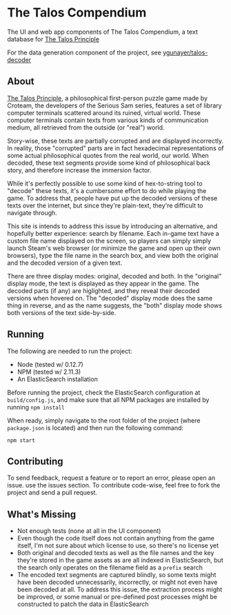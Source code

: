 # The Talos Compendium
The UI and web app components of The Talos Compendium, a text database for [The Talos Principle](http://www.croteam.com/talosprinciple/)

For the data generation component of the project, see [ygunayer/talos-decoder](https://github.com/ygunayer/talos-decoder)

## About
[The Talos Principle](http://www.croteam.com/talosprinciple/), a philosophical first-person puzzle game made by Croteam, the developers of the Serious Sam series, features a set of library computer terminals scattered around its ruined, virtual world. These computer terminals contain texts from various kinds of communication medium, all retrieved from the outside (or "real") world.

Story-wise, these texts are partially corrupted and are displayed incorrectly. In reality, those "corrupted" parts are in fact hexadecimal representations of some actual philosophical quotes from the real world, our world. When decoded, these text segments provide some kind of philosophical back story, and therefore increase the immersion factor.

While it's perfectly possible to use some kind of hex-to-string tool to "decode" these texts, it's a cumbersome effort to do while playing the game. To address that, people have put up the decoded versions of these texts over the internet, but since they're plain-text, they're difficult to navigate through.

This site is intends to address this issue by introducing an alternative, and hopefully better experience: search by filename. Each in-game text have a custom file name displayed on the screen, so players can simply simply launch Steam's web browser (or minimize the game and open up their own browsers), type the file name in the search box, and view both the original and the decoded version of a given text.

There are three display modes: original, decoded and both. In the "original" display mode, the text is displayed as they appear in the game. The decoded parts (if any) are higlighted, and they reveal their decoded versions when hovered on. The "decoded" display mode does the same thing in reverse, and as the name suggests, the "both" display mode shows both versions of the text side-by-side.

## Running
The following are needed to run the project:
- Node (tested w/ 0.12.7)
- NPM (tested w/ 2.11.3)
- An ElasticSearch installation

Before running the project, check the ElasticSearch configuration at ```build/config.js```, and make sure that all NPM packages are installed by running ```npm install```

When ready, simply navigate to the root folder of the project (where ```package.json``` is located) and then run the following command:

```npm start```

## Contributing
To send feedback, request a feature or to report an error, please open an issue. use the issues section. To contribute code-wise, feel free to fork the project and send a pull request.

## What's Missing
- Not enough tests (none at all in the UI component)
- Even though the code itself does not contain anything from the game itself, I'm not sure about which license to use, so there's no license yet
- Both original and decoded texts as well as the file names and the key they're stored in the game assets as are all indexed in ElasticSearch, but the search only operates on the filename field as a ```prefix``` search
- The encoded text segments are captured blindly, so some texts might have been decoded unnecessarily, incorrectly, or might not even have been decoded at all. To address this issue, the extraction process might be improved, or some manual or pre-defined post processes might be constructed to patch the data in ElasticSearch

